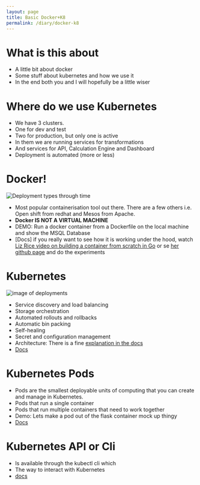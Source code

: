 ```yaml
---
layout: page
title: Basic Docker+K8
permalink: /diary/docker-k8
---
```


# What is this about

- A little bit about docker
- Some stuff about kubernetes and how we use it
- In the end both you and I will hopefully be a little wiser

# Where do we use Kubernetes

- We have 3 clusters.
- One for dev and test
- Two for production, but only one is active
- In them we are running services for transformations
- And services for API, Calculation Engine and Dashboard
- Deployment is automated (more or less)

# Docker!

![Deployment types through time](https://d33wubrfki0l68.cloudfront.net/26a177ede4d7b032362289c6fccd448fc4a91174/eb693/images/docs/container_evolution.svg)
- Most popular containerisation tool out there. There are a few others i.e. Open shift from redhat and Mesos from Apache.
- **Docker IS NOT A VIRTUAL MACHINE**
- DEMO: Run a docker container from a Dockerfile on the local machine and show the MSQL Database
- [Docs] if you really want to see how it is working under the hood, watch [Liz Rice video on building a container from scratch in Go](https://youtu.be/8fi7uSYlOdc) or se [her github page](https://github.com/lizrice/containers-from-scratch) and do the experiments


# Kubernetes

![image of deployments](https://d33wubrfki0l68.cloudfront.net/2475489eaf20163ec0f54ddc1d92aa8d4c87c96b/e7c81/images/docs/components-of-kubernetes.svg)
- Service discovery and load balancing
- Storage orchestration
- Automated rollouts and rollbacks
- Automatic bin packing
- Self-healing
- Secret and configuration management
- Architecture: There is a fine [explanation in the docs](https://kubernetes.io/docs/concepts/overview/components/)
- [Docs](https://kubernetes.io/docs/concepts/overview/components/)


# Kubernetes Pods

- Pods are the smallest deployable units of computing that you can create and manage in Kubernetes.
- Pods that run a single container
- Pods that run multiple containers that need to work together
- Demo: Lets make a pod out of the flask container mock up thingy
- [Docs](https://kubernetes.io/docs/concepts/overview/components/)

# Kubernetes API or Cli

- Is available through the kubectl cli which
- The way to interact with Kubernetes
- [docs](https://kubernetes.io/docs/reference/kubectl/cheatsheet/)







